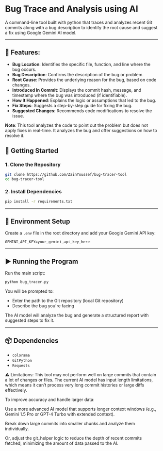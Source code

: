 ﻿# Bug Trace and Analysis using AI

A command-line tool built with python that traces and analyzes recent Git commits along with a bug description to identify the root cause and suggest a fix using Google Gemini AI model.

---

## 🚀 Features:
- **Bug Location**: Identifies the specific file, function, and line where the bug occurs.
- **Bug Description**: Confirms the description of the bug or problem.
- **Root Cause**: Provides the underlying reason for the bug, based on code changes.
- **Introduced In Commit**: Displays the commit hash, message, and timestamp where the bug was introduced (if identifiable).
- **How It Happened**: Explains the logic or assumptions that led to the bug.
- **Fix Steps**: Suggests a step-by-step guide for fixing the bug.
- **Suggested Changes**: Recommends code modifications to resolve the issue.


**Note**: This tool analyzes the code to point out the problem but does not apply fixes in real-time. It analyzes the bug and offer suggestions on how to resolve it.


## 🔧 Getting Started

### 1. Clone the Repository

```bash
git clone https://github.com/ZainYoussef/bug-tracer-tool
cd bug-tracer-tool
```

### 2. Install Dependencies

```bash
pip install -r requirements.txt
```

---

## 🔑 Environment Setup

Create a `.env` file in the root directory and add your Google Gemini API key:

```
GEMINI_API_KEY=your_gemini_api_key_here
```

---

## ▶️ Running the Program

Run the main script:

```bash
python bug_tracer.py
```

You will be prompted to:

- Enter the path to the Git repository (local Git repository)
- Describe the bug you're facing

The AI model will analyze the bug and generate a structured report with suggested steps to fix it.

---

## 📦 Dependencies

- `colorama`
- `GitPython`
- `Requests`

⚠️ Limitations:
This tool may not perform well on large commits that contain a lot of changes or files. The current AI model has input length limitations, which means it can’t process very long commit histories or large diffs effectively.

To improve accuracy and handle larger data:

Use a more advanced AI model that supports longer context windows (e.g., Gemini 1.5 Pro or GPT-4 Turbo with extended context).

Break down large commits into smaller chunks and analyze them individually.

Or, adjust the git_helper logic to reduce the depth of recent commits fetched, minimizing the amount of data passed to the AI.



